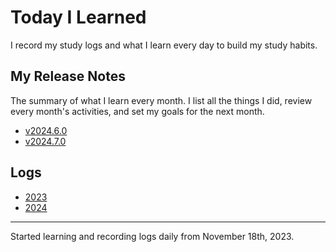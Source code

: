 # Today I Learned

I record my study logs and what I learn every day to build my study habits.

## My Release Notes

The summary of what I learn every month. I list all the things I did, review every month's activities, and set my goals for the next month.

- [v2024.6.0](./release-notes/2024-06.md)
- [v2024.7.0](./release-notes/2024-07.md)

## Logs

- [2023](./2023/)
- [2024](./2024/)

---

Started learning and recording logs daily from November 18th, 2023.
